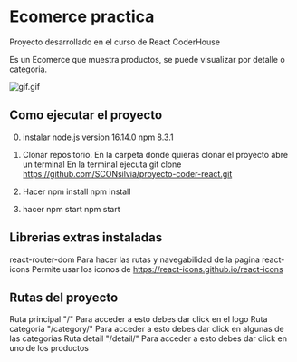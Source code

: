 # Ecomerce practica

Proyecto desarrollado en el curso de React CoderHouse

Es un Ecomerce que muestra productos, se puede visualizar por detalle o categoria.

![gif.gif]()

## Como ejecutar el proyecto

0) instalar node.js version 16.14.0 npm 8.3.1

1) Clonar repositorio.
    En la carpeta donde quieras clonar el proyecto abre un terminal
    En la terminal ejecuta
        git clone https://github.com/SCONsilvia/proyecto-coder-react.git
2) Hacer npm install
    npm install
3) hacer npm start
    npm start

## Librerias extras instaladas 

react-router-dom Para hacer las rutas y navegabilidad de la pagina
react-icons Permite usar los iconos de https://react-icons.github.io/react-icons

## Rutas del proyecto

Ruta principal "/" Para acceder a esto debes dar click en el logo 
Ruta categoria "/category/<categoryId>" Para acceder a esto debes dar click en algunas de las categorias
Ruta detail "/detail/<productId>" Para acceder a esto debes dar click en uno de los productos

